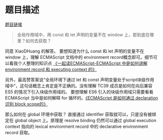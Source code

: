  
 
 
# 题目描述
[题目链接](https://github.com/Advanced-Frontend/Daily-Interview-Question/issues/30)
> 全局作用域中，用 const 和 let 声明的变量不在 window 上，那到底在哪里？如何去获取？

同意 XiaoDHuang 的解答。
要想知道为什么 const 和 let 声明的变量不在 window 上，理解 ECMAScript 文档中的 environment record概念即可。细节可以看我个人整理的知识点 [《一起读ECMAScript-ECMAScript 中是如何讲解 environment record 和 executing context 的》](https://github.com/BruceYuj/front-end-interview-summary/blob/master/JavaScript/environment-record.md)

另外，最高赞答案说“全局环境下通过 let 和 const 声明变量处于script块级作用域中“，这句话概念上肯定是不正确的。没有理解 TC39 成员是如何在向后兼容 ES5 的情况下引入块级作用域的。
要想理解 ES6 引入的块级作用域只需要看看 ECMAScript 当中是如何解释 for 循环的。[《ECMAScript 是如何通过 declaration 识别 block scope的》](https://github.com/BruceYuj/front-end-interview-summary/blob/master/JavaScript/es6-block-scope.md)

那么如何在 global 环境中获取？
直接通过 identifier 获取就可以，只是没有被绑定在 global object 上。原理是 resolve binding 仍然可以通过 global execution context 指向的 lexical environment record 中的 declarative environment record 获取。
